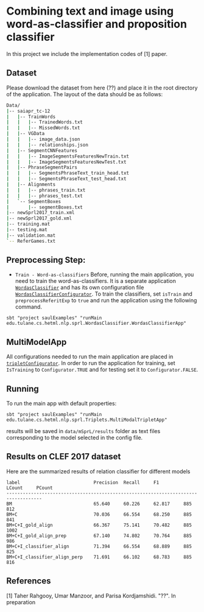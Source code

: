 # Combining text and image using word-as-classifier and proposition classifier
In this project we include the implementation codes of [1] paper.

## Dataset
Please download the dataset from here (??) and place it in the root directory of the application. The layout of the data should be as follows:
```bash
Data/
|-- saiapr_tc-12
|   |-- TrainWords
|   |   |-- TrainedWords.txt  
|   |   |-- MissedWords.txt
|   |-- VGData
|   |   |-- image_data.json  
|   |   |-- relationships.json
|   |-- SegmentCNNFeatures
|   |   |-- ImageSegmentsFeaturesNewTrain.txt  
|   |   |-- ImageSegmentsFeaturesNewTest.txt
|   |-- PhraseSegmentPairs
|   |   |-- SegmentsPhraseText_train_head.txt  
|   |   |-- SegmentsPhraseText_test_head.txt
|   |-- Alignments
|   |   |-- phrases_train.txt  
|   |   |-- phrases_test.txt
|   `-- SegmentBoxes
|       |-- segmentBoxes.txt
|-- newSprl2017_train.xml
|-- newSprl2017_gold.xml
|-- training.mat
|-- testing.mat
|-- validation.mat
`-- ReferGames.txt
```
 
## Preprocessing Step:
- `Train - Word-as-classifiers`
Before, running the main application, you need to train the word-as-classifiers. It is a separate application [`WordasClassifier`](WordasClassifierApp.scala) and has its own configuration file
[`WordasClassifierConfigurator`](WordasClassifierConfigurator.scala). To train the classifiers, set `isTrain` and `preprocessReferitExp` to `true` and run the application using the following command.

```
sbt "project saulExamples" "runMain edu.tulane.cs.hetml.nlp.sprl.WordasClassifier.WordasClassifierApp"
``` 
## MultiModelApp
All configurations needed to run the main application are placed in 
[`tripletConfigurator`](tripletConfigurator.scala). In order to run the application for training, set `IsTraining` to `Configurator.TRUE` and for testing set it to `Configurator.FALSE`. 


## Running

To run the main app with default properties:

```
sbt "project saulExamples" "runMain edu.tulane.cs.hetml.nlp.sprl.Triplets.MultiModalTripletApp"
```

results will be saved in `data/mSprL/results` folder as text files corresponding to the model selected in the config file. 

## Results on CLEF 2017 dataset
Here are the summarized results of relation classifier for different models
```
label                           Precision  Recall     F1         LCount     PCount    
-----------------------------------------------------------------------------------
BM                              65.640     60.226     62.817     885        812
BM+C                            70.036     66.554     68.250     885        841       
BM+C+I_gold_align               66.367     75.141     70.482     885        1002      
BM+C+I_gold_align_prep          67.140     74.802     70.764     885        986
BM+C+I_classifier_align         71.394     66.554     68.889     885        825
BM+C+I_classifier_align_perp    71.691     66.102     68.783     885        816
```



## References
[1] Taher Rahgooy, Umar Manzoor, and Parisa Kordjamshidi. "??". In preparation